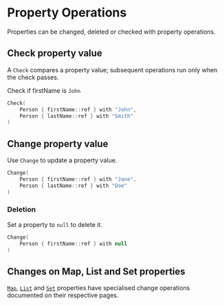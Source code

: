 # Property Operations

Properties can be changed, deleted or checked with property operations.

## Check property value
A `Check` compares a property value; subsequent operations run only when the check passes.

Check if firstName is `John`
```kotlin
Check(
    Person { firstName::ref } with "John",
    Person { lastName::ref } with "Smith"
)
```

## Change property value
Use `Change` to update a property value.

```kotlin
Change(
    Person { firstName::ref } with "Jane",
    Person { lastName::ref } with "Doe"
)
```

### Deletion
Set a property to `null` to delete it.
```kotlin
Change(
    Person { firstName::ref } with null
)
```

## Changes on Map, List and Set properties

[`Map`](types/map.md#operations), [`List`](types/list.md#operations) and [`Set`](types/set.md#operations) properties have specialised change operations documented on their respective pages.
